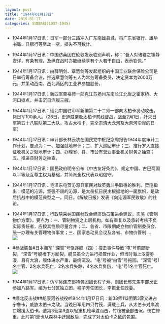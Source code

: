 ```yaml
---
layout: post
title: "1944年01月17日"
date: 2019-01-17
categories: 全面抗战(1937-1945)
---
```


<meta name="referrer" content="no-referrer" />

- 1944年1月17日讯：日军一部分三路冲入广东南雄县城，将广东省银行、雄华书局、县银行等尽劫一空，损失不可数计。 

- 1944年1月17日讯：中国访英团在伦敦发表临别声明，称：“吾人对诸君之镇静安详，有条有理，及纵在战时亦能继续享有个人若干自由，表示钦佩。” 

- 1944年1月17日讯：由薛明剑、章慧剑等发起组织的中国工业联合保险公司是日举行筹备会议，推选章慧剑等五人为常务筹备委员，决定资本为2000万元，并策动西南、西北两区的工业界参加股份。 

- 1944年1月17日讯：新四军粟裕师一部克江苏扬州东南长江北岸之霍家桥、大河口据点，并击沉日汽舰三艘。 

- 1944年1月17日讯：缅北中国驻印军新编第二十二师一部向太柏卡发动攻击，毙日军100余人。（26日，史迪威亲赴太柏卡前线督战，战至2月1日，歼灭日军第五十八联队第二大队，攻占太柏卡，完全肃清大龙河及大奈河沿岸的日军） 

- 1944年1月17日讯：审计部长林云陔在国民党中枢纪念周报告1944年度审计工作计划，要点为：一、加强就地审计；二、扩大巡回审计；三、推行岁入直接征收机关之就地审计；四、办理省、县、市公有营业事业机关财务之抽查；五、推进县财务之抽查。 

- 1944年1月17日讯：国民政府明令公布《中古友好条约》，规定中国、古巴两国以平等及互尊主权为基础，并简派全权代表以昭信守。 

- 1944年1月17日讯：毛泽东电贺沁源县军民对敌英勇斗争取得的胜利。贺电指出：模范的沁源，坚强不屈的沁源，是太岳抗日民主根据地的一面旗帜，是敌后抗战中的模范典型之一。同日，《解放日报》发表《向沁源军民致敬》的社论。 

- 1944年1月17日讯：行政院采纳国民参政会经济动员策进会建议，实施《管制物价方案》，要点为：一、管制物资之上层机构，如有重复以及承转考核不负实际责任者，应按其性质尽量合并；二、各省、市限期成立物价管制委员会，统一办理有关管理物价事宜；三、国家总动员会议及各省、市物价管制 ... <br/><img src="https://wx1.sinaimg.cn/large/aca367d8ly1fz9eezc2yrj20c809zq2z.jpg" />

- #参战装备#日本海军“ 深雪”号驱逐舰（四）：撞击事件导致“电”号前部断裂，“深雪”号舰桥下方断裂，舰员虽全力进行损管作业，但当时海上浓雾弥漫，且有大浪，舰体进水严重，最终沉没。“电”号被“白雪”号拖回。“深雪”号1名士官、2名水兵死亡，2名水兵失踪，4名水兵负伤，“电”号1名士官死亡。 <br/><img src="https://wx2.sinaimg.cn/large/aca367d8ly1fz9conx5d4j21hc0s97b1.jpg" />

- 1944年1月17日讯：伪军吴连杰部特务团团长程子芳、副团长邢先焦率部反正参加八路军。编为七分区独立团，程子芳任团长，李振北任政委。 

- #缅北反击战##胡康河谷战役#1944年1月17日讯：新38师113团第3营又进占宁鲁卡，威胁太伯卡之敌。当晚日军用四只竹筏，满载士兵，从太伯卡对岸渡口增援太伯卡。遭第3营第9连以轻重机枪半渡而击，竹筏被全部击沉，伤亡惨重。此时第1营也从森林中迂回敌后，完成了对太伯卡之敌的包围。 

